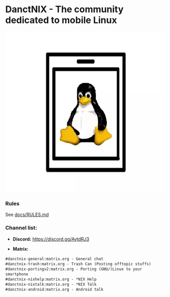 # DanctNIX - The community dedicated to mobile Linux

![DanctNIX Logo](/docs/logo.png)

### Rules
See [docs/RULES.md](/docs/RULES.md)

### Channel list:

- **Discord:** https://discord.gg/AvtdRJ3

- **Matrix:**
```
#danctnix-general:matrix.org - General chat
#danctnix-trash:matrix.org - Trash Can (Posting offtopic stuffs)
#danctnix-portingv2:matrix.org - Porting (GNU/)Linux to your smartphone
#danctnix-nixhelp:matrix.org - *NIX Help
#danctnix-nixtalk:matrix.org - *NIX Talk
#danctnix-android:matrix.org - Android talk
```
